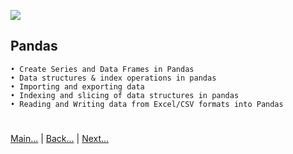 
![](https://www.python.org/static/img/python-logo.png)

## Pandas

    • Create Series and Data Frames in Pandas
    • Data structures & index operations in pandas
    • Importing and exporting data
    • Indexing and slicing of data structures in pandas
    • Reading and Writing data from Excel/CSV formats into Pandas 
 
#
[Main...](https://github.com/ptoraskar/Python-Learning/blob/master/README.md) | [Back...](/Module-4/2_python_numpy.md) | [Next...](/Module-4/4_python_matplotlib.md)